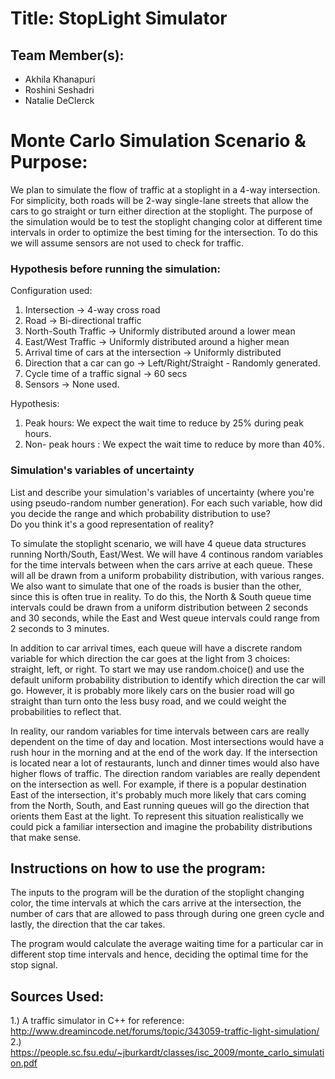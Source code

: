# Title: StopLight Simulator

## Team Member(s): 

* Akhila Khanapuri
* Roshini Seshadri
* Natalie DeClerck

# Monte Carlo Simulation Scenario & Purpose:
We plan to simulate the flow of traffic at a stoplight in a 4-way intersection. For simplicity, both roads will be 2-way single-lane streets that allow the cars to go straight or turn either direction at the stoplight.
The purpose of the simulation would be to test the stoplight changing color at different time intervals in order to optimize the best timing for the intersection. To do this we will assume sensors are not used to check for traffic. 

### Hypothesis before running the simulation:
Configuration used:

1)  Intersection -> 4-way cross road
2)  Road -> Bi-directional traffic 
3)  North-South Traffic -> Uniformly distributed around a lower mean
4)  East/West Traffic -> Uniformly distributed around a higher mean
5)  Arrival time of cars at the intersection -> Uniformly distributed
6)  Direction that a car can go -> Left/Right/Straight - Randomly generated.
7)  Cycle time of a traffic signal -> 60 secs
8)  Sensors -> None used.

Hypothesis:

1) Peak hours: We expect the wait time to reduce by 25% during peak hours.
2) Non- peak hours : We expect the wait time to reduce by more than 40%.


### Simulation's variables of uncertainty
List and describe your simulation's variables of uncertainty (where you're using pseudo-random number generation). 
For each such variable, how did you decide the range and which probability distribution to use?  
Do you think it's a good representation of reality?

To simulate the stoplight scenario, we will have 4 queue data structures running North/South, East/West.
We will have 4 continous random variables for the time intervals between when the cars arrive at each queue. These will all be drawn from a uniform probability distribution, with various ranges.
We also want to simulate that one of the roads is busier than the other, since this is often true in reality. To do this, the North & South queue time intervals could be drawn from a uniform distribution between 2 seconds and 30 seconds, while the East and West queue intervals could range from 2 seconds to 3 minutes.

In addition to car arrival times, each queue will have a discrete random variable for which direction the car goes at the light from 3 choices: straight, left, or right. To start we may use random.choice() and use the default uniform probability distribution to identify which direction the car will go. However, it is probably more likely cars on the busier road will go straight than turn onto the less busy road, and we could weight the probabilities to reflect that.

In reality, our random variables for time intervals between cars are really dependent on the time of day and location. Most intersections would have a rush hour in the morning and at the end of the work day. If the intersection is located near a lot of restaurants, lunch and dinner times would also have higher flows of traffic. The direction random variables are really dependent on the intersection as well. For example, if there is a popular destination East of the intersection, it's probably much more likely that cars coming from the North, South, and East running queues will go the direction that orients them East at the light. To represent this situation realistically we could pick a familiar intersection and imagine the probability distributions that make sense.


## Instructions on how to use the program:
The inputs to the program will be the duration of the stoplight changing color, the time intervals at which the cars arrive at the intersection, the number of cars that are allowed to pass through during one green cycle and lastly, the direction that the car takes. 

The program would calculate the average waiting time for a particular car in different stop time intervals and hence, deciding the optimal time for the stop signal.

## Sources Used:

1.) A traffic simulator in C++ for reference:
  <http://www.dreamincode.net/forums/topic/343059-traffic-light-simulation/>
2.) https://people.sc.fsu.edu/~jburkardt/classes/isc_2009/monte_carlo_simulation.pdf 
